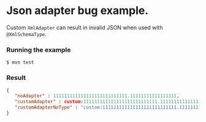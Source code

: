 # Json adapter bug example.

Custom `XmlAdapter` can result in invalid JSON when used with `@XmlSchemaType`.

### Running the example

```shell
$ mvn test
```

### Result

```json
{
   "noAdapter" : 111111111111111111111111111.11111111111111111,
   "customAdapter" : custom:111111111111111111111111111.11111111111111111,
   "customAdapterNoType" : "custom:111111111111111111111111111.11111111111111111"
}
```
